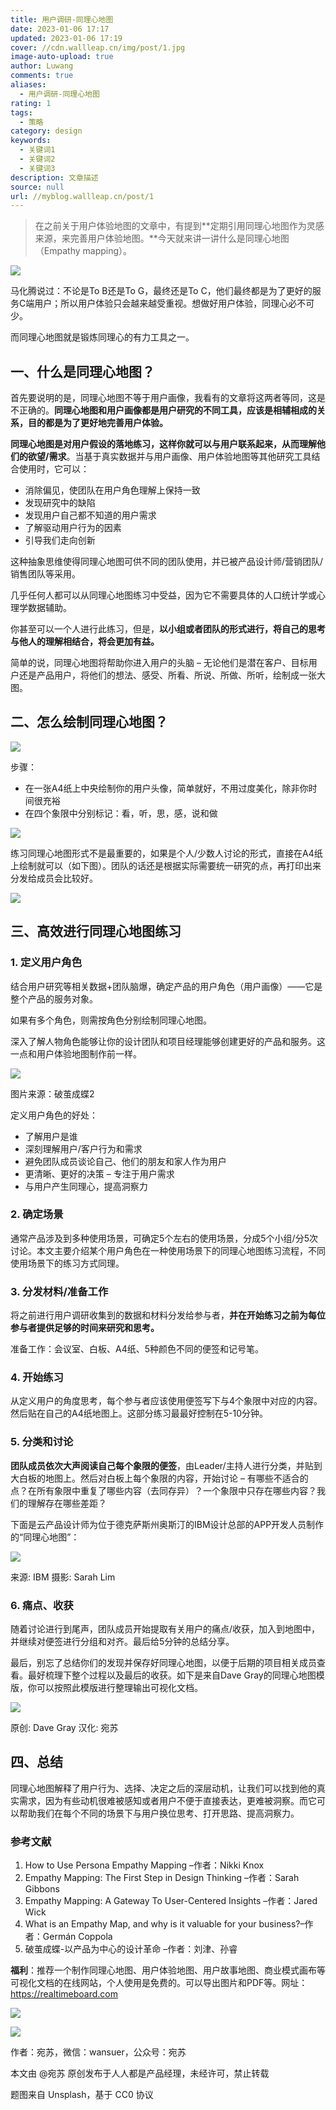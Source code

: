 ```yaml
---
title: 用户调研-同理心地图
date: 2023-01-06 17:17
updated: 2023-01-06 17:19
cover: //cdn.wallleap.cn/img/post/1.jpg
image-auto-upload: true
author: Luwang
comments: true
aliases:
  - 用户调研-同理心地图
rating: 1
tags:
  - 策略
category: design
keywords:
  - 关键词1
  - 关键词2
  - 关键词3
description: 文章描述
source: null
url: //myblog.wallleap.cn/post/1
---
```


> 在之前关于用户体验地图的文章中，有提到**定期引用同理心地图作为灵感来源，来完善用户体验地图。**今天就来讲一讲什么是同理心地图（Empathy mapping）。

![](https://cdn.wallleap.cn/img/pic/illustrtion/202301061717988.jpeg)

马化腾说过：不论是To B还是To G，最终还是To C，他们最终都是为了更好的服务C端用户；所以用户体验只会越来越受重视。想做好用户体验，同理心必不可少。

而同理心地图就是锻炼同理心的有力工具之一。

## 一、什么是同理心地图？

首先要说明的是，同理心地图不等于用户画像，我看有的文章将这两者等同，这是不正确的。**同理心地图和用户画像都是用户研究的不同工具，应该是相辅相成的关系，目的都是为了更好地完善用户体验。**

**同理心地图是对用户假设的落地练习，这样你就可以与用户联系起来，从而理解他们的欲望/需求**。当基于真实数据并与用户画像、用户体验地图等其他研究工具结合使用时，它可以：

- 消除偏见，使团队在用户角色理解上保持一致
- 发现研究中的缺陷
- 发现用户自己都不知道的用户需求
- 了解驱动用户行为的因素
- 引导我们走向创新

这种抽象思维使得同理心地图可供不同的团队使用，并已被产品设计师/营销团队/销售团队等采用。

几乎任何人都可以从同理心地图练习中受益，因为它不需要具体的人口统计学或心理学数据辅助。

你甚至可以一个人进行此练习，但是，**以小组或者团队的形式进行，将自己的思考与他人的理解相结合，将会更加有益。**

简单的说，同理心地图将帮助你进入用户的头脑 – 无论他们是潜在客户、目标用户还是产品用户，将他们的想法、感受、所看、所说、所做、所听，绘制成一张大图。

## 二、怎么绘制同理心地图？

![](https://cdn.wallleap.cn/img/pic/illustrtion/202301061718182.png)

步骤：

- 在一张A4纸上中央绘制你的用户头像，简单就好，不用过度美化，除非你时间很充裕
- 在四个象限中分别标记：看，听，思，感，说和做

![](https://cdn.wallleap.cn/img/pic/illustrtion/202301061717989.jpeg)

练习同理心地图形式不是最重要的，如果是个人/少数人讨论的形式，直接在A4纸上绘制就可以（如下图）。团队的话还是根据实际需要统一研究的点，再打印出来分发给成员会比较好。

![](https://cdn.wallleap.cn/img/pic/illustrtion/202301061717990.jpeg)

## 三、高效进行同理心地图练习

### 1. 定义用户角色

结合用户研究等相关数据+团队脑爆，确定产品的用户角色（用户画像）——它是整个产品的服务对象。

如果有多个角色，则需按角色分别绘制同理心地图。

深入了解人物角色能够让你的设计团队和项目经理能够创建更好的产品和服务。这一点和用户体验地图制作前一样。

![](https://cdn.wallleap.cn/img/pic/illustrtion/202301061717991.jpeg)

图片来源：破茧成蝶2

定义用户角色的好处：

- 了解用户是谁
- 深刻理解用户/客户行为和需求
- 避免团队成员谈论自己、他们的朋友和家人作为用户
- 更清晰、更好的决策 – 专注于用户需求
- 与用户产生同理心，提高洞察力

### 2. 确定场景

通常产品涉及到多种使用场景，可确定5个左右的使用场景，分成5个小组/分5次讨论。本文主要介绍某个用户角色在一种使用场景下的同理心地图练习流程，不同使用场景下的练习方式同理。

### 3. 分发材料/准备工作

将之前进行用户调研收集到的数据和材料分发给参与者，**并在开始练习之前为每位参与者提供足够的时间来研究和思考。**

准备工作：会议室、白板、A4纸、5种颜色不同的便签和记号笔。

### 4. 开始练习

从定义用户的角度思考，每个参与者应该使用便签写下与4个象限中对应的内容。然后贴在自己的A4纸地图上。这部分练习最最好控制在5-10分钟。

### 5. 分类和讨论

**团队成员依次大声阅读自己每个象限的便签**，由Leader/主持人进行分类，并贴到大白板的地图上。然后对白板上每个象限的内容，开始讨论 – 有哪些不适合的点？在所有象限中重复了哪些内容（去同存异）？一个象限中只存在哪些内容？我们的理解存在哪些差距？

下面是云产品设计师为位于德克萨斯州奥斯汀的IBM设计总部的APP开发人员制作的“同理心地图”：

![](https://cdn.wallleap.cn/img/pic/illustrtion/202301061717992.jpeg)

来源: IBM 摄影: Sarah Lim

### 6. 痛点、收获

随着讨论进行到尾声，团队成员开始提取有关用户的痛点/收获，加入到地图中，并继续对便签进行分组和对齐。最后给5分钟的总结分享。

最后，别忘了总结你们的发现并保存好同理心地图，以便于后期的项目相关成员查看。最好梳理下整个过程以及最后的收获。如下是来自Dave Gray的同理心地图模版，你可以按照此模版进行整理输出可视化文档。

![](https://cdn.wallleap.cn/img/pic/illustrtion/202301061717993.jpeg)

原创: Dave Gray 汉化: 宛苏

## 四、总结

同理心地图解释了用户行为、选择、决定之后的深层动机，让我们可以找到他的真实需求，因为有些动机很难被感知或者用户不便于直接表达，更难被洞察。而它可以帮助我们在每个不同的场景下与用户换位思考、打开思路、提高洞察力。

### 参考文献

1. How to Use Persona Empathy Mapping –作者：Nikki Knox
2. Empathy Mapping: The First Step in Design Thinking –作者：Sarah Gibbons
3. Empathy Mapping: A Gateway To User-Centered Insights –作者：Jared Wick
4. What is an Empathy Map, and why is it valuable for your business?–作者：Germán Coppola
5. 破茧成蝶-以产品为中心的设计革命 –作者：刘津、孙睿

**福利**：推荐一个制作同理心地图、用户体验地图、用户故事地图、商业模式画布等可视化文档的在线网站，个人使用是免费的。可以导出图片和PDF等。网址：<https://realtimeboard.com>

![](https://cdn.wallleap.cn/img/pic/illustrtion/202301061718997.png)

![](https://cdn.wallleap.cn/img/pic/illustrtion/202301061718736.png)

作者：宛苏，微信：wansuer，公众号：宛苏

本文由 @宛苏 原创发布于人人都是产品经理，未经许可，禁止转载

题图来自 Unsplash，基于 CC0 协议

